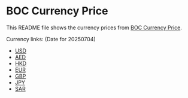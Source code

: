 # BOC Currency Price

This README file shows the currency prices from [BOC Currency Price](https://www.boc.cn/sourcedb/whpj/).

Currency links: (Date for 20250704)

- [USD](https://bocurrencyprice.techina.science/BOC_CURRENCY_PRICE/USD/20250704.json)
- [AED](https://bocurrencyprice.techina.science/BOC_CURRENCY_PRICE/AED/20250704.json)
- [HKD](https://bocurrencyprice.techina.science/BOC_CURRENCY_PRICE/HKD/20250704.json)
- [EUR](https://bocurrencyprice.techina.science/BOC_CURRENCY_PRICE/EUR/20250704.json)
- [GBP](https://bocurrencyprice.techina.science/BOC_CURRENCY_PRICE/GBP/20250704.json)
- [JPY](https://bocurrencyprice.techina.science/BOC_CURRENCY_PRICE/JPY/20250704.json)
- [SAR](https://bocurrencyprice.techina.science/BOC_CURRENCY_PRICE/SAR/20250704.json)
